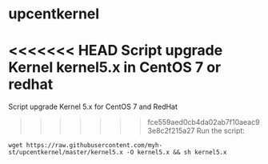 # upcentkernel
<<<<<<< HEAD
Script upgrade Kernel kernel5.x in CentOS 7 or redhat
=======
Script upgrade Kernel 5.x for CentOS 7 and RedHat

>>>>>>> fce559aed0cb4da02ab7f10aeac93e8c2f215a27
Run the script:

    wget https://raw.githubusercontent.com/myh-st/upcentkernel/master/kernel5.x -O kernel5.x && sh kernel5.x
